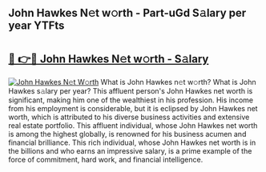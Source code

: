 ## John Hawkes N𝚎t w𝚘rth - Part-uGd S𝚊lary per year YTFts

# <h2><a href="http://gc0ps7b.nevu.top/?p=John+Hawkes">🔗 👉🔴 John Hawkes N𝚎t w𝚘rth - S𝚊lary</a></h2>

[![John Hawkes N𝚎t W𝚘rth](https://i.imgur.com/Oavwk0R.jpeg)](http://gc0ps7b.nevu.top/?p=John+Hawkes)
What is John Hawkes n𝚎t w𝚘rth? What is John Hawkes s𝚊lary per year?
This affluent person's John Hawkes net worth is significant, making him one of the wealthiest in his profession. His income from his employment is considerable, but it is eclipsed by John Hawkes net worth, which is attributed to his diverse business activities and extensive real estate portfolio. This affluent individual, whose John Hawkes net worth is among the highest globally, is renowned for his business acumen and financial brilliance. This rich individual, whose John Hawkes net worth is in the billions and who earns an impressive salary, is a prime example of the force of commitment, hard work, and financial intelligence.
